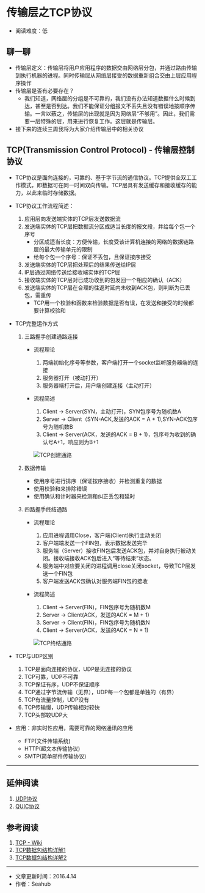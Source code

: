 # 传输层之TCP协议
* 阅读难度：低

## 聊一聊
* 传输层定义：传输层将用户应用程序的数据交由网络层分包，并通过路由传输到执行机器的进程。同时传输层从网络层接受的数据重新组合交由上层应用程序操作
* 传输层是否有必要存在？
	* 我们知道，网络层的分组是不可靠的，我们没有办法知道数据什么时候到达，甚至是否到达。我们不能保证分组报文不丢失且没有错误地按顺序传输。一言以蔽之，传输层的出现就是因为网络层“不够用”。因此，我们需要一层特殊的层，用来进行恢复工作。这层就是传输层。
* 接下来的连续三周我将为大家介绍传输层中的相关协议

## TCP(Transmission Control Protocol) - 传输层控制协议 
* TCP协议是面向连接的，可靠的、基于字节流的通信协议。TCP提供全双工工作模式，即数据可在同一时间双向传输。TCP层具有发送缓存和接收缓存的能力，以此来临时存储数据。
* TCP协议工作流程简述：
	1. 应用层向发送端实体的TCP层发送数据流
	2. 发送端实体的TCP层把数据流分区成适当长度的报文段，并给每个包一个序号
		* 分区成适当长度：方便传输，长度受该计算机连接的网络的数据链路层的最大传输单元的限制
		* 给每个包一个序号：保证不丢包，且保证按序接受
	3. 发送端实体的TCP层把处理后的结果传送给IP层
	4. IP层通过网络传送给接收端实体的TCP层
	5. 接收端实体的TCP层对已成功收到的包发回一个相应的确认（ACK）
	6. 发送端实体的TCP层在合理的往返时延内未收到ACK包，则判断为已丢包，需重传
		* TCP用一个校验和函数来检验数据是否有误，在发送和接受的时候都要计算校验和
		
* TCP完整运作方式
	1. 三路握手创建通路连接
		* 流程理论
			1. 两端初始化序号等参数，客户端打开一个socket监听服务器端的连接
			2. 服务器打开（被动打开）
			3. 服务器端打开后，用户端创建连接（主动打开）
		* 流程简述
			1. Client -> Server(SYN，主动打开)，SYN包序号为随机数A
			2. Server -> Client（SYN-ACK,发送的ACK = A + 1),SYN-ACK包序号为随机数B
			3. Client -> Server(ACK，发送的ACK = B + 1)，包序号为收到的确认号A+1，响应则为B+1
			
			![TCP创建通路](https://github.com/SeaHub/BlogOfComputerNetwork/blob/master/res/TCPCreate.png?raw=true)
			
	2. 数据传输
		* 使用序号进行排序（保证按序接收）并检测重复的数据
		* 使用校验和来排除错误
		* 使用确认和计时器来检测和纠正丢包和延时
	
	3. 四路握手终结通路
		* 流程理论
			1. 应用进程调用Close，客户端(Client)执行主动关闭
			2. 客户端端发送一个FIN包，表示数据发送完毕
			3. 服务端（Server）接收FIN包后发送ACK包，并对自身执行被动关闭。接收端接收ACK包后进入“等待结束”状态。
			4. 服务端中对应要关闭的进程调用close关闭socket，导致TCP层发送一个FIN包
			5. 客户端发送ACK包确认对服务端FIN包的接收
		* 流程简述
			1. Client -> Server(FIN)，FIN包序号为随机数M
			2. Server -> Client(ACK，发送的ACK = M + 1)
			3. Server -> Client(FIN)，FIN包序号为随机数N
			3. Client -> Server(ACK，发送的ACK = N + 1)
			
			![TCP终结通路](https://github.com/SeaHub/BlogOfComputerNetwork/blob/master/res/TCPClose.png?raw=true) 

* TCP与UDP区别
	1. TCP是面向连接的协议，UDP是无连接的协议
	2. TCP可靠，UDP不可靠
	3. TCP保证有序，UDP不保证顺序
	4. TCP通过字节流传输（无界），UDP每一个包都是单独的（有界）
	5. TCP有流量控制，UDP没有
	6. TCP传输慢，UDP传输相对较快
	7. TCP头部较UDP大
	
	
* 应用：非实时性应用，需要可靠的网络通讯的应用
	* FTP(文件传输系统)
	* HTTP(超文本传输协议)
	* SMTP(简单邮件传输协议)

---
## 延伸阅读
1. [UDP协议](https://github.com/SeaHub/BlogOfComputerNetwork/blob/master/link/0006.md)
2. [QUIC协议](https://github.com/SeaHub/BlogOfComputerNetwork/blob/master/link/0008.md)

## 参考阅读
1. [TCP - Wiki](https://zh.wikipedia.org/wiki/%E4%BC%A0%E8%BE%93%E6%8E%A7%E5%88%B6%E5%8D%8F%E8%AE%AE)
2. [TCP数据包结构详解1](http://blog.csdn.net/prsniper/article/details/6762145)
2. [TCP数据包结构详解2](http://www.chnlanker.net/jie-du-tcp-udp-shu-ju-bao-er-tcp-shu-ju-bao-jie-gou.html)


---

* 文章更新时间：2016.4.14
* 作者：Seahub
